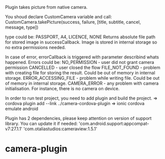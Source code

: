 
Plugin takes picture from native camera.

You shoud declare CustomCamera variable and call:
CustomCamera.takePicture(success, failure, [title, subtitle, cancel, message, type])

type could be: PASSPORT, A4, LICENCE, NONE
Returns absolute file path for stored image in successCallback. Image is stored in
internal storage so no extra permissions needed.

In case of error, errorCallback is triggered with parameter describind whats happened.
Errors could be:
NO_PERMISSION - user did not grant camera permission
CANCELLED - user closed the flow 
FILE_NOT_FOUND - problem with creating file for storing the result. Could be out of memory in internal storage.
ERROR_ACCESSING_FILE - problem while writing file. Could be out of memory in internal storage.
CAMERA_ERROR - any problem with camera initialisation. For instance, there is no camera on device.

In order to run test project, you need to add plugin and build the project.
⇒  cordova plugin add --link ../camera-cordova-plugin
⇒  ionic cordova emulate android

Plugin has 2 dependencies, please keep attention on version of support library. You can update it if needed:
    'com.android.support:appcompat-v7:27.1.1'
    'com.otaliastudios:cameraview:1.5.1'
# camera-plugin
